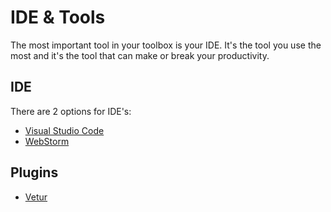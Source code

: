 # IDE & Tools

The most important tool in your toolbox is your IDE.
It's the tool you use the most and it's the tool that can make or break your productivity.

## IDE

There are 2 options for IDE's:

- [Visual Studio Code](https://code.visualstudio.com/)
- [WebStorm](https://www.jetbrains.com/webstorm/)

## Plugins

- [Vetur](https://marketplace.visualstudio.com/items?itemName=octref.vetur)
